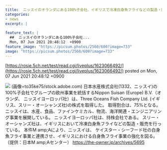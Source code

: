 ```yaml
---
title:  ニッスイのオランダにある100%子会社、イギリスで冷凍白身魚フライなどの製造・販売を行うスリー・オーシャンズ社の株式取得、子会社化  
categories:
- news
excerpt: |
  
feature_text: |
  ##  ニッスイのオランダにある100%子会社...
  Mon, 07 Jun 2021 20:48:12  +0900
feature_image: "https://picsum.photos/2560/600?image=733"
image: "https://picsum.photos/2560/600?image=733"
---
```


[https://rosie.5ch.net/test/read.cgi/liveplus/1623066492/](https://rosie.5ch.net/test/read.cgi/liveplus/1623066492/)
posted on Mon, 07 Jun 2021 20:48:12  +0900

<!--more-->

![](https://prd-cdn-theowner.storage.googleapis.com/images/fwrTLqRKWIACuQiQHowCMNrRomwspyUh/d613e828-0916-470d-8e16-2ba097d3015f.jpg) (画像=to35ke75/stock.adobe.com) 日本水産株式会社(1332、ニッスイ)の100%子会社でグループの欧州事業を統括するNippon Suisan (Europe) B.V.（オランダ、 ニッスイヨーロッパ社）は、Three Oceans Fish Company Ltd. (イギリス、スリー・オーシャンズ社)の株式を取得した。 取得割合は、75%となる。 ニッスイは、水産、食品、ファインケミカル、物流、海洋関連・エンジニアリング事業を展開している。 ニッスイヨーロッパ社は、持株会社である。 スリー・オーシャンズ社は、イギリスにおいて冷凍白身魚フライなどの製造・販売を行っている。 本件M amp;Aにより、ニッスイは、 ケイスター・シーフード社の白身魚フライ事業と連携させ、イギリスにおける白身魚フライ事業の強化を図る。 （提供：日本M amp;Aセンター） https://the-owner.jp/archives/5695
